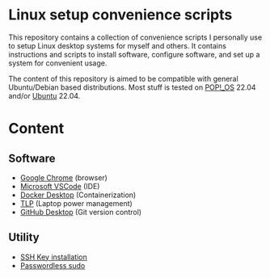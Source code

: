 # Linux setup convenience scripts

This repository contains a collection of convenience scripts I personally use to setup Linux desktop systems for myself and others. It contains instructions and scripts to install software, configure software, and set up a system for convenient usage.

The content of this repository is aimed to be compatible with general Ubuntu/Debian based distributions. Most stuff is tested on [POP!\_OS](https://pop.system76.com/) 22.04 and/or [Ubuntu](https://ubuntu.com/) 22.04.

# Content

## Software

- [Google Chrome](software/google-chrome.md) (browser)
- [Microsoft VSCode](software/vscode.md) (IDE)
- [Docker Desktop](software/docker.md) (Containerization)
- [TLP](software/tlp.md) (Laptop power management)
- [GitHub Desktop](software/github-desktop.md) (Git version control)

## Utility

- [SSH Key installation](utility/ssh-key.md)
- [Passwordless sudo](utility/sudo.md)
